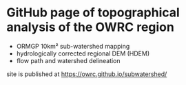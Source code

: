 # GitHub page of topographical analysis of the OWRC region

- ORMGP 10km² sub-watershed mapping
- hydrologically corrected regional DEM (HDEM)
- flow path and watershed delineation

site is published at https://owrc.github.io/subwatershed/


